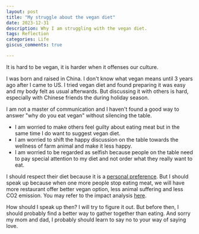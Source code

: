 ```yaml
---
layout: post
title: "My struggle about the vegan diet"
date: 2023-12-31
description: Why I am struggling with the vegan diet.
tags: Reflection
categories: Life
giscus_comments: true

---
```


It is hard to be vegan, it is harder when it offenses our culture.

I was born and raised in China. I don't know what vegan means until 3 years ago after I came to US. I tried vegan diet and found preparing it was easy and my body felt as usual afterwards. But discussing it with others is hard, especially with Chinese friends the during holiday season.

I am not a master of communication and I haven't found a good way to answer "why do you eat vegan" without silencing the table. 
- I am worried to make others feel guilty about eating meat but in the same time I do want to suggest vegan diet. 
- I am worried to shift the happy discussion on the table towards the wellness of farm animal and make it less happy.
- I am worried to be regarded as selfish because people on the table need to pay special attention to my diet and not order what they really want to eat.

I should respect their diet because it is a [personal preference](https://www.ziyuewang.com/blog/2023/personal-preference/). But I should speak up because when one more people stop eating meat, we will have more restaurant offer better vegan option, less animal suffering and less CO2 emission. You may refer to the impact analysis [here](https://reducing-suffering.org/does-vegetarianism-make-a-difference/).

How should I speak up then? I will try to figure it out. But before then, I should probably find a better way to gather together than eating. And sorry my mom and dad, I probably should learn to say no to your way of saying love.
